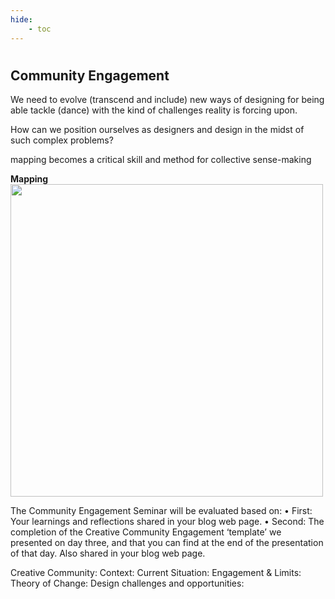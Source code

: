 ```yaml
---
hide:
    - toc
---
```

#
## Community Engagement

We need to evolve (transcend and
include) new ways of designing for
being able tackle (dance) with the
kind of challenges reality is forcing
upon.

How can we position ourselves as
designers and design in the midst
of such complex problems?

mapping becomes a
critical skill and
method for collective sense-making



**Mapping**
<img src="https://antonioheinemann.github.io/MDEF/images/MT01/obesity.png" width="500" />



The Community Engagement Seminar will be evaluated based on:
•	First: Your learnings and reflections shared in your blog web page.
•	Second: The completion of the Creative Community Engagement ‘template’ we presented on day three, and that you can find at the end of the presentation of that day. Also shared in your blog web page.



Creative Community:
Context:
Current Situation:
Engagement & Limits:
Theory of Change:
Design challenges and opportunities:
